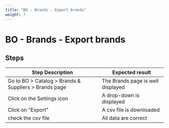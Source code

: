 ```yaml
---
title: "BO - Brands - Export brands"
weight: 7
---
```


# BO - Brands - Export brands
## Steps
| Step Description | Expected result |
| ----- | ----- |
| Go to BO > Catalog > Brands & Suppliers > Brands page | The Brands page is well displayed |
| Click on the Settings icon | A drop-down is displayed |
| Click on "Export" | A csv file is downloaded |
| check the csv file | All data are correct |
